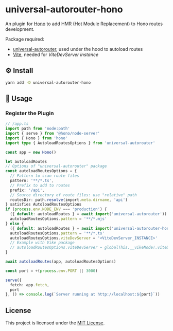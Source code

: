 # universal-autorouter-hono

An plugin for [Hono](https://hono.dev) to add HMR (Hot Module Replacement) to Hono routes development.

Package required:
- [universal-autorouter](https://github.com/node-ecosystem/universal-autorouter), used under the hood to autoload routes
- [Vite](https://vite.dev), needed for _ViteDevServer instance_

## ⚙️ Install

```sh
yarn add -D universal-autorouter-hono
```

## 📖 Usage

### Register the Plugin

```ts
// /app.ts
import path from 'node:path'
import { serve } from '@hono/node-server'
import { Hono } from 'hono'
import type { AutoloadRoutesOptions } from 'universal-autorouter'

const app = new Hono()

let autoloadRoutes
// Options of "universal-autorouter" package
const autoloadRoutesOptions = {
  // Pattern to scan route files
  pattern: '**/*.ts',
  // Prefix to add to routes
  prefix: '/api',
  // Source directory of route files: use "relative" path
  routesDir: path.resolve(import.meta.dirname, 'api')
} satisfies AutoloadRoutesOptions
if (process.env.NODE_ENV === 'production') {
  ({ default: autoloadRoutes } = await import('universal-autorouter'))
  autoloadRoutesOptions.pattern = '**/*.mjs'
} else {
  ({ default: autoloadRoutes } = await import('universal-autorouter-hono'))
  autoloadRoutesOptions.pattern = '**/*.ts'
  autoloadRoutesOptions.viteDevServer = '<ViteDevServer_INSTANCE>'
  // Example with Vike package
  // autoloadRoutesOptions.viteDevServer = globalThis.__vikeNode!.viteDevServer
}

await autoloadRoutes(app, autoloadRoutesOptions)

const port = +(process.env.PORT || 3000)

serve({
  fetch: app.fetch,
  port
}, () => console.log(`Server running at http://localhost:${port}`))
```

## License

This project is licensed under the [MIT License](LICENSE).
